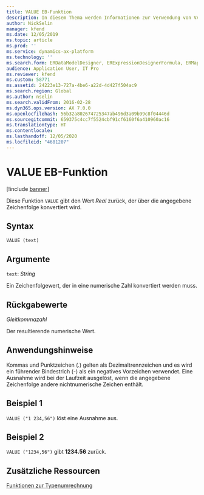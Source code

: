 ```yaml
---
title: VALUE EB-Funktion
description: In diesem Thema werden Informationen zur Verwendung von VALUE bei der elektronischen Berichterstellung (EB) bereitgestellt.
author: NickSelin
manager: kfend
ms.date: 12/05/2019
ms.topic: article
ms.prod: ''
ms.service: dynamics-ax-platform
ms.technology: ''
ms.search.form: ERDataModelDesigner, ERExpressionDesignerFormula, ERMappedFormatDesigner, ERModelMappingDesigner
audience: Application User, IT Pro
ms.reviewer: kfend
ms.custom: 58771
ms.assetid: 24223e13-727a-4be6-a22d-4d427f504ac9
ms.search.region: Global
ms.author: nselin
ms.search.validFrom: 2016-02-28
ms.dyn365.ops.version: AX 7.0.0
ms.openlocfilehash: 56b32a802674725347ab496d3a09b99c8f04446d
ms.sourcegitcommit: 659375c4cc7f5524cbf91cf6160f6a410960ac16
ms.translationtype: HT
ms.contentlocale: 
ms.lasthandoff: 12/05/2020
ms.locfileid: "4681207"
---
```

# <a name="value-er-function"></a>VALUE EB-Funktion

[!include [banner](../includes/banner.md)]

Diese Funktion `VALUE` gibt den Wert *Real* zurück, der über die angegebene Zeichenfolge konvertiert wird.

## <a name="syntax"></a>Syntax

```vb
VALUE (text)
```

## <a name="arguments"></a>Argumente

`text`: *String*

Ein Zeichenfolgewert, der in eine numerische Zahl konvertiert werden muss.

## <a name="return-values"></a>Rückgabewerte

*Gleitkommazahl*

Der resultierende numerische Wert.

## <a name="usage-notes"></a>Anwendungshinweise

Kommas und Punktzeichen (.) gelten als Dezimaltrennzeichen und es wird ein führender Bindestrich (-) als ein negatives Vorzeichen verwendet. Eine Ausnahme wird bei der Laufzeit ausgelöst, wenn die angegebene Zeichenfolge andere nichtnumerische Zeichen enthält.

## <a name="example-1"></a>Beispiel 1

`VALUE ("1 234,56")` löst eine Ausnahme aus.

## <a name="example-2"></a>Beispiel 2

`VALUE ("1234,56")` gibt **1234.56** zurück.

## <a name="additional-resources"></a>Zusätzliche Ressourcen

[Funktionen zur Typenumrechnung](er-functions-category-type-conversion.md)
